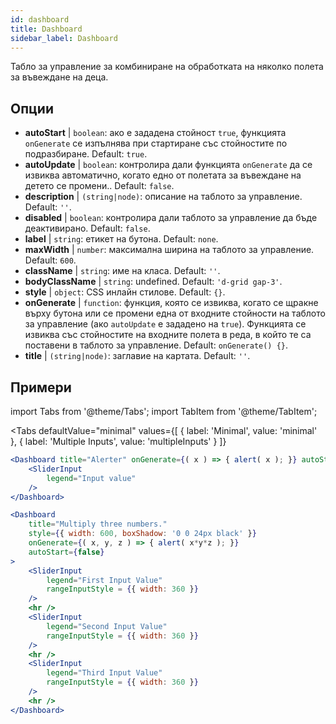 ```yaml
--- 
id: dashboard 
title: Dashboard
sidebar_label: Dashboard 
---
```


Табло за управление за комбиниране на обработката на няколко полета за въвеждане на деца.

## Опции

* __autoStart__ | `boolean`: ако е зададена стойност `true`, функцията `onGenerate` се изпълнява при стартиране със стойностите по подразбиране. Default: `true`.
* __autoUpdate__ | `boolean`: контролира дали функцията `onGenerate` да се извиква автоматично, когато едно от полетата за въвеждане на детето се промени.. Default: `false`.
* __description__ | `(string|node)`: описание на таблото за управление. Default: `''`.
* __disabled__ | `boolean`: контролира дали таблото за управление да бъде деактивирано. Default: `false`.
* __label__ | `string`: етикет на бутона. Default: `none`.
* __maxWidth__ | `number`: максимална ширина на таблото за управление. Default: `600`.
* __className__ | `string`: име на класа. Default: `''`.
* __bodyClassName__ | `string`: undefined. Default: `'d-grid gap-3'`.
* __style__ | `object`: CSS инлайн стилове. Default: `{}`.
* __onGenerate__ | `function`: функция, която се извиква, когато се щракне върху бутона или се промени една от входните стойности на таблото за управление (ако `autoUpdate` е зададено на `true`). Функцията се извиква със стойностите на входните полета в реда, в който те са поставени в таблото за управление. Default: `onGenerate() {}`.
* __title__ | `(string|node)`: заглавие на картата. Default: `''`.


## Примери

import Tabs from '@theme/Tabs';
import TabItem from '@theme/TabItem';

<Tabs
    defaultValue="minimal"
    values={[
        { label: 'Minimal', value: 'minimal' },
        { label: 'Multiple Inputs', value: 'multipleInputs' }
    ]}
>

<TabItem value="minimal"> 

```jsx live
<Dashboard title="Alerter" onGenerate={( x ) => { alert( x ); }} autoStart={false} >
    <SliderInput
        legend="Input value"
    />
</Dashboard>
```

</TabItem>

<TabItem value="multipleInputs" > 

```jsx live
<Dashboard 
    title="Multiply three numbers."
    style={{ width: 600, boxShadow: '0 0 24px black' }}
    onGenerate={( x, y, z ) => { alert( x*y*z ); }} 
    autoStart={false} 
>
    <SliderInput
        legend="First Input Value"
        rangeInputStyle = {{ width: 360 }}
    />
    <hr />
    <SliderInput
        legend="Second Input Value"
        rangeInputStyle = {{ width: 360 }}
    />
    <hr />
    <SliderInput
        legend="Third Input Value"
        rangeInputStyle = {{ width: 360 }}
    />
    <hr />
</Dashboard>
```

</TabItem>

</Tabs>
